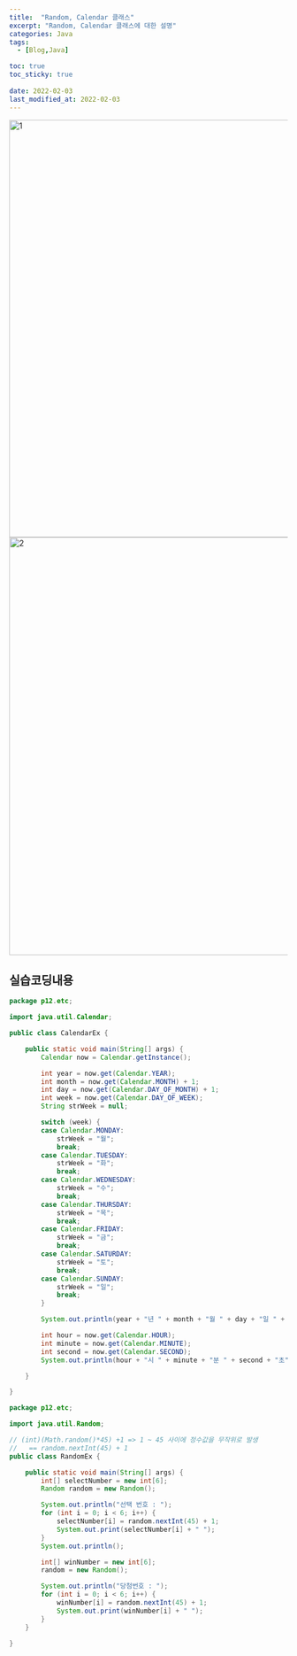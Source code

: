 ```yaml
---
title:  "Random, Calendar 클래스"
excerpt: "Random, Calendar 클래스에 대한 설명"
categories: Java
tags:
  - [Blog,Java]

toc: true
toc_sticky: true
 
date: 2022-02-03
last_modified_at: 2022-02-03
---
```


<img width="754" alt="1" src="https://user-images.githubusercontent.com/95912146/152258913-d9c16f15-89f7-4188-bf86-410fa8358fe3.png">
<img width="755" alt="2" src="https://user-images.githubusercontent.com/95912146/152258918-e6690a3e-c349-4ed7-86ce-245b7d91cb16.png">


## **실습코딩내용**

```java
package p12.etc;

import java.util.Calendar;

public class CalendarEx {

	public static void main(String[] args) {
		Calendar now = Calendar.getInstance();

		int year = now.get(Calendar.YEAR);
		int month = now.get(Calendar.MONTH) + 1;
		int day = now.get(Calendar.DAY_OF_MONTH) + 1;
		int week = now.get(Calendar.DAY_OF_WEEK);
		String strWeek = null;

		switch (week) {
		case Calendar.MONDAY:
			strWeek = "월";
			break;
		case Calendar.TUESDAY:
			strWeek = "화";
			break;
		case Calendar.WEDNESDAY:
			strWeek = "수";
			break;
		case Calendar.THURSDAY:
			strWeek = "목";
			break;
		case Calendar.FRIDAY:
			strWeek = "금";
			break;
		case Calendar.SATURDAY:
			strWeek = "토";
			break;
		case Calendar.SUNDAY:
			strWeek = "일";
			break;
		}

		System.out.println(year + "년 " + month + "월 " + day + "일 " + strWeek + "요일");

		int hour = now.get(Calendar.HOUR);
		int minute = now.get(Calendar.MINUTE);
		int second = now.get(Calendar.SECOND);
		System.out.println(hour + "시 " + minute + "분 " + second + "초");

	}

}

```

```java
package p12.etc;

import java.util.Random;

// (int)(Math.random()*45) +1 => 1 ~ 45 사이에 정수값을 무작위로 발생
//   == random.nextInt(45) + 1
public class RandomEx {

	public static void main(String[] args) {
		int[] selectNumber = new int[6];
		Random random = new Random();

		System.out.println("선택 번호 : ");
		for (int i = 0; i < 6; i++) {
			selectNumber[i] = random.nextInt(45) + 1;
			System.out.print(selectNumber[i] + " ");
		}
		System.out.println();

		int[] winNumber = new int[6];
		random = new Random();

		System.out.println("당첨번호 : ");
		for (int i = 0; i < 6; i++) {
			winNumber[i] = random.nextInt(45) + 1;
			System.out.print(winNumber[i] + " ");
		}
	}

}

```
